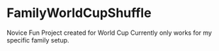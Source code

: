 FamilyWorldCupShuffle
=====================

Novice Fun Project created for World Cup
Currently only works for my specific family setup.
